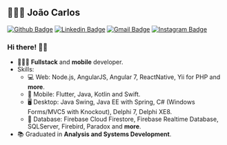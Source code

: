 
## 👨🏽‍💻 João Carlos

[![Github Badge](https://img.shields.io/badge/-Github-000?style=flat-square&logo=Github&logoColor=white&link=https://github.com/nymalone)](https://github.com/joaosf)
[![Linkedin Badge](https://img.shields.io/badge/-LinkedIn-blue?style=flat-square&logo=Linkedin&logoColor=white&link=https://www.linkedin.com/in/joao-carlos/)](https://www.linkedin.com/in/joao-carlos/)
[![Gmail Badge](https://img.shields.io/badge/-Gmail-c14438?style=flat-square&logo=Gmail&logoColor=white&link=mailto:joaosf96@gmail.com)](mailto:joaosf96@gmail.com)
[![Instagram Badge](https://img.shields.io/badge/-Instagram?style=flat-square&logo=Instagram&logoColor=white&link=https://www.instagram.com/joaocsferreira/)](https://www.instagram.com/joaocsferreira/)

### Hi there! 🤙🏽

- 👨🏽‍💻 **Fullstack** and **mobile** developer.
- Skills:
  - 💻 Web: Node.js, AngularJS, Angular 7, ReactNative, Yii for PHP and **more**.
  - 📱 Mobile: Flutter, Java, Kotlin and Swift.
  - 🖥️ Desktop: Java Swing, Java EE with Spring, C# (Windows Forms/MVC5 with Knockout), Delphi 7, Delphi XE8.
  - 💾 Database: Firebase Cloud Firestore, Firebase Realtime Database, SQLServer, Firebird, Paradox and **more**.
- :books: Graduated in **Analysis and Systems Development**.
